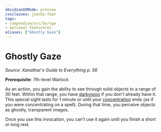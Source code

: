 ```yaml
---
obsidianUIMode: preview
cssclasses: json5e-feat
tags:
- compendium/src/5e/xge
- optional-feature/ei
aliases: ["Ghostly Gaze"]
---
```

# Ghostly Gaze
*Source: Xanathar's Guide to Everything p. 56*  

**Prerequisite**: 7th-level Warlock

As an action, you gain the ability to see through solid objects to a range of 30 feet. Within that range, you have [darkvision](/compendium/rules/senses.md#darkvision) if you don't already have it. This special sight lasts for 1 minute or until your [concentration](/compendium/rules/conditions.md#concentration) ends (as if you were concentrating on a spell). During that time, you perceive objects as ghostly, transparent images.

Once you use this invocation, you can't use it again until you finish a short or long rest.